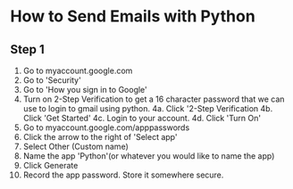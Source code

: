 # How to Send Emails with Python

## Step 1
1. Go to myaccount.google.com
2. Go to 'Security'
3. Go to 'How you sign in to Google'
4. Turn on 2-Step Verification to get a 16 character password that we can use to login to gmail using python.
4a. Click '2-Step Verification
4b. Click 'Get Started'
4c. Login to your account.
4d. Click 'Turn On'
5. Go to myaccount.google.com/apppasswords
6. Click the arrow to the right of 'Select app'
7. Select Other (Custom name)
8. Name the app 'Python'(or whatever you would like to name the app)
9. Click Generate
10. Record the app password. Store it somewhere secure.
